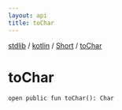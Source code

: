 ```yaml
---
layout: api
title: toChar
---
```

[stdlib](../../index.md) / [kotlin](../index.md) / [Short](index.md) / [toChar](toChar.md)

# toChar

```
open public fun toChar(): Char
```
